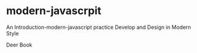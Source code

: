modern-javascrpit
=================

An Introduction-modern-javascript practice
Develop and Design in Modern Style

Deer Book
